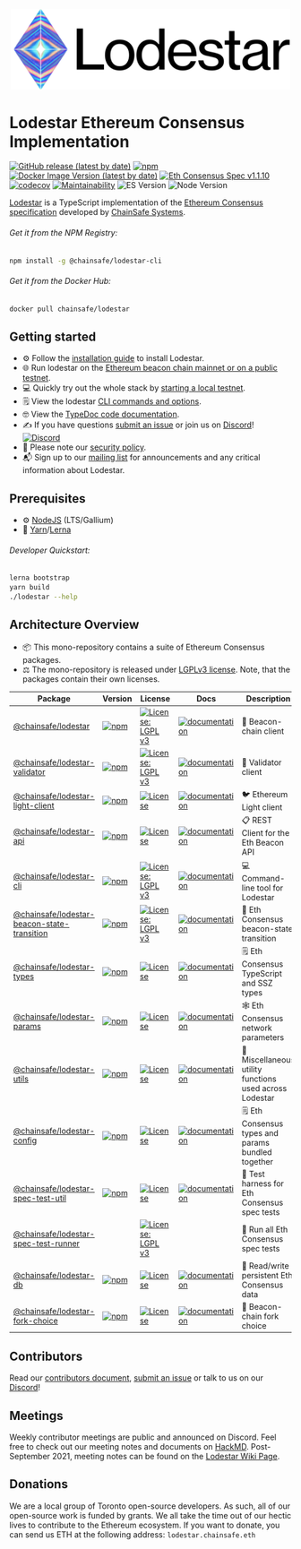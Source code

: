 <p align="center"><a href="https://chainsafe.github.io/lodestar"><img width="500" title="Lodestar" src='assets/lodestar_icon_text_black_stroke.png' /></a></p>

# Lodestar Ethereum Consensus Implementation

[![GitHub release (latest by date)](https://img.shields.io/github/v/release/chainsafe/lodestar?label=Github)](https://github.com/ChainSafe/lodestar/releases/latest)
[![npm](https://img.shields.io/npm/v/@chainsafe/lodestar-cli)](https://www.npmjs.com/package/@chainsafe/lodestar-cli)
[![Docker Image Version (latest by date)](https://img.shields.io/docker/v/chainsafe/lodestar?color=blue&label=Docker&sort=semver)](https://hub.docker.com/r/chainsafe/lodestar)
[![Eth Consensus Spec v1.1.10](https://img.shields.io/badge/ETH%20consensus--spec-1.1.10-blue)](https://github.com/ethereum/consensus-specs/releases/tag/v1.1.10)
[![codecov](https://codecov.io/gh/ChainSafe/lodestar/branch/unstable/graph/badge.svg)](https://codecov.io/gh/ChainSafe/lodestar)
[![Maintainability](https://api.codeclimate.com/v1/badges/678099476c401e1af503/maintainability)](https://codeclimate.com/github/ChainSafe/lodestar/maintainability)
![ES Version](https://img.shields.io/badge/ES-2020-yellow)
![Node Version](https://img.shields.io/badge/node-16.x-green)

[Lodestar](https://lodestar.chainsafe.io) is a TypeScript implementation of the [Ethereum Consensus specification](https://github.com/ethereum/consensus-specs) developed by [ChainSafe Systems](https://chainsafe.io).

###### Get it from the NPM Registry:

```bash
npm install -g @chainsafe/lodestar-cli
```

###### Get it from the Docker Hub:

```bash
docker pull chainsafe/lodestar
```

## Getting started

- :gear: Follow the [installation guide](https://chainsafe.github.io/lodestar/installation) to install Lodestar.
- :globe_with_meridians: Run lodestar on the [Ethereum beacon chain mainnet or on a public testnet](https://chainsafe.github.io/lodestar/usage/testnet/).
- :computer: Quickly try out the whole stack by [starting a local testnet](https://chainsafe.github.io/lodestar/usage/local).
- :spiral_notepad: View the lodestar [CLI commands and options](https://chainsafe.github.io/lodestar/reference/cli/).
- :nerd_face: View the [TypeDoc code documentation](https://chainsafe.github.io/lodestar/packages).
- :writing_hand: If you have questions [submit an issue](https://github.com/ChainSafe/lodestar/issues/new) or join us on [Discord](https://discord.gg/yjyvFRP)!
  [![Discord](https://img.shields.io/discord/593655374469660673.svg?label=Discord&logo=discord)](https://discord.gg/aMxzVcr)
- :rotating_light: Please note our [security policy](./SECURITY.md).
- :mailbox_with_mail: Sign up to our [mailing list](https://chainsafe.typeform.com/lodestar) for announcements and any critical information about Lodestar.

## Prerequisites

- :gear: [NodeJS](https://nodejs.org/) (LTS/Gallium)
- :toolbox: [Yarn](https://yarnpkg.com/)/[Lerna](https://lerna.js.org/)

###### Developer Quickstart:

```bash
lerna bootstrap
yarn build
./lodestar --help
```

## Architecture Overview

- :package: This mono-repository contains a suite of Ethereum Consensus packages.
- :balance_scale: The mono-repository is released under [LGPLv3 license](./LICENSE). Note, that the packages contain their own licenses.

| Package                                                                                                                           | Version                                                                                                                                                       | License                                                                                                               | Docs                                                                                                                                             | Description                                 |
| --------------------------------------------------------------------------------------------------------------------------------- | ------------------------------------------------------------------------------------------------------------------------------------------------------------- | --------------------------------------------------------------------------------------------------------------------- | ------------------------------------------------------------------------------------------------------------------------------------------------ | ------------------------------------------- |
| [@chainsafe/lodestar](https://github.com/ChainSafe/lodestar/tree/unstable/packages/lodestar)                                        | [![npm](https://img.shields.io/npm/v/@chainsafe/lodestar)](https://www.npmjs.com/package/@chainsafe/lodestar)                                                 | [![License: LGPL v3](https://img.shields.io/badge/License-LGPL%20v3-blue.svg)](https://www.gnu.org/licenses/lgpl-3.0) | [![documentation](https://img.shields.io/badge/typedoc-blue)](https://chainsafe.github.io/lodestar)                                     | :rotating_light: Beacon-chain client                         |
| [@chainsafe/lodestar-validator](https://github.com/ChainSafe/lodestar/tree/unstable/packages/validator)                             | [![npm](https://img.shields.io/npm/v/@chainsafe/lodestar-validator)](https://www.npmjs.com/package/@chainsafe/lodestar-validator)                             | [![License: LGPL v3](https://img.shields.io/badge/License-LGPL%20v3-blue.svg)](https://www.gnu.org/licenses/lgpl-3.0) | [![documentation](https://img.shields.io/badge/readme-blue)](https://github.com/ChainSafe/lodestar/tree/unstable/packages/validator)                           | :bank: Validator client                            |
| [@chainsafe/lodestar-light-client](https://github.com/ChainSafe/lodestar/tree/unstable/packages/light-client)                             | [![npm](https://img.shields.io/npm/v/@chainsafe/lodestar-light-client)](https://www.npmjs.com/package/@chainsafe/lodestar-light-client)                             | [![License](https://img.shields.io/badge/License-Apache%202.0-blue.svg)](https://opensource.org/licenses/Apache-2.0) | [![documentation](https://img.shields.io/badge/readme-blue)](https://github.com/ChainSafe/lodestar/tree/unstable/packages/light-client)                           | :bird: Ethereum Light client                            |
| [@chainsafe/lodestar-api](https://github.com/ChainSafe/lodestar/tree/unstable/packages/api)                             | [![npm](https://img.shields.io/npm/v/@chainsafe/lodestar-api)](https://www.npmjs.com/package/@chainsafe/lodestar-api)                             | [![License](https://img.shields.io/badge/License-Apache%202.0-blue.svg)](https://opensource.org/licenses/Apache-2.0) | [![documentation](https://img.shields.io/badge/readme-blue)](https://github.com/ChainSafe/lodestar/tree/unstable/packages/api)                           | :clipboard: REST Client for the Eth Beacon API                            |
| [@chainsafe/lodestar-cli](https://github.com/ChainSafe/lodestar/tree/unstable/packages/cli)                                         | [![npm](https://img.shields.io/npm/v/@chainsafe/lodestar-cli)](https://www.npmjs.com/package/@chainsafe/lodestar-cli)                                         | [![License: LGPL v3](https://img.shields.io/badge/License-LGPL%20v3-blue.svg)](https://www.gnu.org/licenses/lgpl-3.0) | [![documentation](https://img.shields.io/badge/typedoc-blue)](https://chainsafe.github.io/lodestar/reference/cli/)                                 | :computer: Command-line tool for Lodestar              |
| [@chainsafe/lodestar-beacon-state-transition](https://github.com/ChainSafe/lodestar/tree/unstable/packages/beacon-state-transition) | [![npm](https://img.shields.io/npm/v/@chainsafe/lodestar-beacon-state-transition)](https://www.npmjs.com/package/@chainsafe/lodestar-beacon-state-transition) | [![License: LGPL v3](https://img.shields.io/badge/License-LGPL%20v3-blue.svg)](https://www.gnu.org/licenses/lgpl-3.0)  | [![documentation](https://img.shields.io/badge/readme-blue)](https://github.com/ChainSafe/lodestar/tree/unstable/packages/beacon-state-transition) | :mag_right: Eth Consensus beacon-state transition                |
| [@chainsafe/lodestar-types](https://github.com/ChainSafe/lodestar/tree/unstable/packages/types)                                     | [![npm](https://img.shields.io/npm/v/@chainsafe/lodestar-types)](https://www.npmjs.com/package/@chainsafe/lodestar-types)                                     | [![License](https://img.shields.io/badge/License-Apache%202.0-blue.svg)](https://opensource.org/licenses/Apache-2.0)  | [![documentation](https://img.shields.io/badge/readme-blue)](https://github.com/ChainSafe/lodestar/tree/unstable/packages/types)                   | :spiral_notepad: Eth Consensus TypeScript and SSZ types               |
| [@chainsafe/lodestar-params](https://github.com/ChainSafe/lodestar/tree/unstable/packages/params)                                   | [![npm](https://img.shields.io/npm/v/@chainsafe/lodestar-params)](https://www.npmjs.com/package/@chainsafe/lodestar-params)                                   | [![License](https://img.shields.io/badge/License-Apache%202.0-blue.svg)](https://opensource.org/licenses/Apache-2.0)  | [![documentation](https://img.shields.io/badge/readme-blue)](https://github.com/ChainSafe/lodestar/tree/unstable/packages/params)                  | :spider_web: Eth Consensus network parameters                     |
| [@chainsafe/lodestar-utils](https://github.com/ChainSafe/lodestar/tree/unstable/packages/utils)                                     | [![npm](https://img.shields.io/npm/v/@chainsafe/lodestar-utils)](https://www.npmjs.com/package/@chainsafe/lodestar-utils)                                     | [![License](https://img.shields.io/badge/License-Apache%202.0-blue.svg)](https://opensource.org/licenses/Apache-2.0)  | [![documentation](https://img.shields.io/badge/readme-blue)](https://github.com/ChainSafe/lodestar/tree/unstable/packages/utils)                               | :toolbox: Miscellaneous utility functions used across Lodestar |
| [@chainsafe/lodestar-config](https://github.com/ChainSafe/lodestar/tree/unstable/packages/config)                                   | [![npm](https://img.shields.io/npm/v/@chainsafe/lodestar-config)](https://www.npmjs.com/package/@chainsafe/lodestar-config)                                   | [![License](https://img.shields.io/badge/License-Apache%202.0-blue.svg)](https://opensource.org/licenses/Apache-2.0)  | [![documentation](https://img.shields.io/badge/readme-blue)](https://github.com/ChainSafe/lodestar/tree/unstable/packages/config)                              | :spiral_notepad: Eth Consensus types and params bundled together      |
| [@chainsafe/lodestar-spec-test-util](https://github.com/ChainSafe/lodestar/tree/unstable/packages/spec-test-util)                   | [![npm](https://img.shields.io/npm/v/@chainsafe/lodestar-spec-test-util)](https://www.npmjs.com/package/@chainsafe/lodestar-spec-test-util)                   | [![License](https://img.shields.io/badge/License-Apache%202.0-blue.svg)](https://opensource.org/licenses/Apache-2.0)  | [![documentation](https://img.shields.io/badge/readme-blue)](https://github.com/ChainSafe/lodestar/tree/unstable/packages/spec-test-util)                      | :test_tube: Test harness for Eth Consensus spec tests            |
| [@chainsafe/lodestar-spec-test-runner](https://github.com/ChainSafe/lodestar/tree/unstable/packages/spec-test-runner)                   | | [![License: LGPL v3](https://img.shields.io/badge/License-LGPL%20v3-blue.svg)](https://www.gnu.org/licenses/lgpl-3.0)  | | :test_tube: Run all Eth Consensus spec tests            |
| [@chainsafe/lodestar-db](https://github.com/ChainSafe/lodestar/tree/unstable/packages/db)                                           | [![npm](https://img.shields.io/npm/v/@chainsafe/lodestar-db)](https://www.npmjs.com/package/@chainsafe/lodestar-db)                                           | [![License](https://img.shields.io/badge/License-Apache%202.0-blue.svg)](https://opensource.org/licenses/Apache-2.0)  | [![documentation](https://img.shields.io/badge/readme-blue)](https://github.com/ChainSafe/lodestar/tree/unstable/packages/db)                                  | :floppy_disk: Read/write persistent Eth Consensus data             |
| [@chainsafe/lodestar-fork-choice](https://github.com/ChainSafe/lodestar/tree/unstable/packages/fork-choice)                         | [![npm](https://img.shields.io/npm/v/@chainsafe/lodestar-fork-choice)](https://www.npmjs.com/package/@chainsafe/lodestar-fork-choice)                         | [![License](https://img.shields.io/badge/License-Apache%202.0-blue.svg)](https://opensource.org/licenses/Apache-2.0)  | [![documentation](https://img.shields.io/badge/readme-blue)](https://github.com/ChainSafe/lodestar/tree/unstable/packages/fork-choice)                         | :fork_and_knife: Beacon-chain fork choice                    |

## Contributors

Read our [contributors document](/CONTRIBUTING.md), [submit an issue](https://github.com/ChainSafe/lodestar/issues/new/choose) or talk to us on our [Discord](https://discord.gg/yjyvFRP)!

## Meetings

Weekly contributor meetings are public and announced on Discord. Feel free to check out our meeting notes and documents on [HackMD](https://hackmd.io/@wemeetagain/rJTEOdqPS/%2FXBzvaQgMTyyMJuToWAEDjw). Post-September 2021, meeting notes can be found on the [Lodestar Wiki Page](https://github.com/ChainSafe/lodestar/wiki).

## Donations

We are a local group of Toronto open-source developers. As such, all of our open-source work is funded by grants. We all take the time out of our hectic lives to contribute to the Ethereum ecosystem.
If you want to donate, you can send us ETH at the following address: `lodestar.chainsafe.eth`
